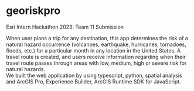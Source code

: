 # georiskpro
Esri Intern Hackathon 2023: Team 11 Submission

When user plans a trip for any destination, this app determines the risk of a natural hazard occurrence (volcanoes, earthquake, hurricanes, tornadoes, floods, etc.) for a particular month in any location in the United States. A travel route is created, and users receive information regarding when their travel route passes through areas with low, medium, high or severe risk for natural hazards.  
We built the web application by using typescript, python, spatial analysis and ArcGIS Pro, Experience Builder, ArcGIS Runtime SDK for JavaScript. 
